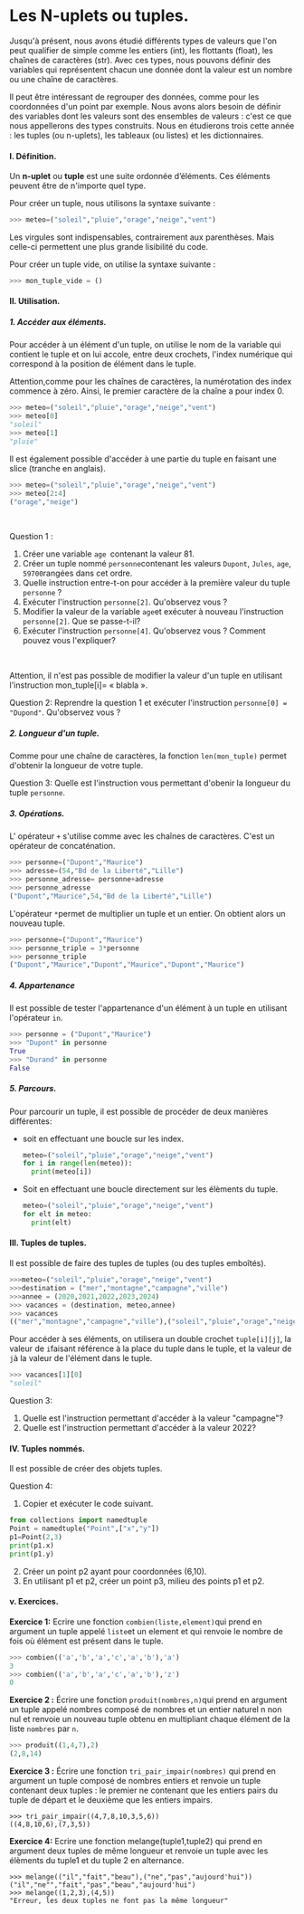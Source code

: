 # Les N-uplets ou tuples. 



Jusqu'à présent, nous avons étudié différents types de valeurs que l'on peut qualifier de simple comme les entiers (int), les flottants (float), les chaînes de caractères (str). Avec ces types, nous pouvons définir des variables qui représentent chacun une donnée dont la valeur est un nombre ou une chaîne de caractères. 

Il peut être intéressant de regrouper des données, comme pour les coordonnées d'un point par exemple. Nous avons alors besoin de définir des variables dont les valeurs sont des ensembles de valeurs : c'est ce que nous appellerons des types construits. Nous en étudierons trois cette année : les tuples (ou n-uplets), les tableaux (ou listes) et les dictionnaires. 

#### I. Définition.

Un **n-uplet** ou **tuple** est une suite ordonnée d’éléments. Ces éléments peuvent être de n'importe quel type. 

Pour créer un tuple, nous utilisons la syntaxe suivante :

```python
>>> meteo=("soleil","pluie","orage","neige","vent")

```



Les virgules sont indispensables, contrairement aux parenthèses. Mais celle-ci permettent une plus 	grande lisibilité du code. 

Pour créer un tuple vide, on utilise la syntaxe suivante :

```python
>>> mon_tuple_vide = ()
```



#### II. Utilisation.



##### 1. Accéder aux éléments.

Pour accéder à un élément d'un tuple, on utilise le nom de la variable qui contient le tuple et on lui accole, entre deux crochets, l'index numérique qui correspond à la position de élément dans le tuple. 

Attention,comme pour les chaînes de caractères, la numérotation des index commence à zéro. Ainsi, le premier caractère de la chaîne a pour index 0. 

```python
>>> meteo=("soleil","pluie","orage","neige","vent")
>>> meteo[0]
"soleil"
>>> meteo[1]
"pluie"
```

Il est également possible d'accéder à une partie du tuple en faisant une slice (tranche en anglais). 

```python
>>> meteo=("soleil","pluie","orage","neige","vent")
>>> meteo[2:4]
("orage","neige")
```

​		

Question 1 : 

1. Créer une variable `age `contenant la  valeur 81.
2. Créer un tuple nommé `personne`contenant les valeurs `Dupont`, `Jules`, `age`, `59700`rangées dans cet ordre.  				
3. Quelle instruction entre-t-on pour accéder à la première valeur du tuple `personne` ? 
4. Exécuter  l'instruction `personne[2]`. Qu'observez vous ?  				
5. Modifier la valeur de la variable `age`et exécuter  à nouveau l'instruction `personne[2]`. Que se passe-t-il? 
6. Exécuter l'instruction `personne[4]`. Qu'observez vous ? Comment pouvez vous l'expliquer? 		

​	

Attention, il n'est pas possible de modifier la valeur d'un tuple en utilisant l'instruction 				mon_tuple[i]= « blabla ». 

Question 2: Reprendre la question 1 et exécuter l'instruction `personne[0] = "Dupond"`. Qu'observez vous ? 

##### 2. Longueur d'un tuple.

Comme pour une chaîne de caractères, la fonction `len(mon_tuple)` permet d'obtenir la 				longueur de votre tuple. 

Question 3: Quelle est l'instruction vous permettant d'obenir la longueur du tuple `personne`. 



##### 3. Opérations.

L' opérateur `+`  s'utilise comme avec les chaînes de caractères. C'est un opérateur de concaténation. 

```python
>>> personne=("Dupont","Maurice")
>>> adresse=(54,"Bd de la Liberté","Lille")
>>> personne_adresse= personne+adresse
>>> personne_adresse
("Dupont","Maurice",54,"Bd de la Liberté","Lille")
```

L'opérateur `*`permet de multiplier un tuple et un entier. On obtient alors un nouveau tuple. 

```python
>>> personne=("Dupont","Maurice")
>>> personne_triple = 3*personne
>>> personne_triple
("Dupont","Maurice","Dupont","Maurice","Dupont","Maurice")
```

##### 4. Appartenance

Il est possible de tester l'appartenance d'un élément à un tuple en utilisant l'opérateur `in`. 

```python
>>> personne = ("Dupont","Maurice")
>>> "Dupont" in personne
True
>>> "Durand" in personne
False
```

##### 5. Parcours. 

Pour parcourir un tuple, il est possible de procéder de deux manières différentes:

- soit en effectuant une boucle sur les index. 

  ```python
  meteo=("soleil","pluie","orage","neige","vent")
  for i in range(len(meteo)):
  	print(meteo[i])
  ```

  

- Soit en effectuant une boucle directement sur les élèments du tuple. 

  ```python
  meteo=("soleil","pluie","orage","neige","vent")
  for elt in meteo:
  	print(elt)
  ```

  

#### III. Tuples de tuples. 

Il est possible de faire des tuples de tuples (ou des tuples emboîtés). 

```python
>>>meteo=("soleil","pluie","orage","neige","vent")
>>>destination = ("mer","montagne","campagne","ville")
>>>annee = (2020,2021,2022,2023,2024)
>>> vacances = (destination, meteo,annee)
>>> vacances
(("mer","montagne","campagne","ville"),("soleil","pluie","orage","neige","vent"),(2020,2021,2022,2023,2024))
```

Pour accéder à ses éléments, on utilisera un double crochet `tuple[i][j]`, la valeur de `i`faisant référence à la place du tuple dans le tuple, et la valeur de `j`à la valeur de l'élément dans le tuple. 

```python
>>> vacances[1][0]
"soleil"
```

Question 3:

1. Quelle est l'instruction permettant d'accéder à la valeur "campagne"? 
2. Quelle est l'instruction permettant d'accéder à la valeur 2022? 

#### IV. Tuples nommés. 

Il est possible de créer des objets tuples. 

Question 4: 

1. Copier et exécuter le code suivant. 

```python
from collections import namedtuple
Point = namedtuple("Point",["x","y"])
p1=Point(2,3)
print(p1.x)
print(p1.y)
```

2. Créer un point p2 ayant pour coordonnées (6,10). 
3. En utilisant p1 et p2, créer un point p3, milieu des points p1 et p2. 

#### v. Exercices. 

**Exercice 1:** Ecrire une fonction `combien(liste,element)`qui prend en argument un tuple appelé `liste`et un element et qui renvoie le nombre de fois où élément est présent dans le tuple. 

```python
>>> combien(('a','b','a','c','a','b'),'a')
3
>>> combien(('a','b','a','c','a','b'),'z')
0
```

**Exercice 2 :** Écrire une fonction `produit(nombres,n)`qui prend en argument un tuple appelé  nombres composé de nombres et un entier naturel  n non nul et renvoie un nouveau tuple obtenu en multipliant chaque élément de la liste `nombres` par `n`. 

```python
>>> produit((1,4,7),2)
(2,8,14)
```



**Exercice 3 :** Écrire une fonction `tri_pair_impair(nombres)` qui prend en argument un tuple composé de nombres entiers et renvoie un tuple contenant deux tuples : le premier ne contenant que les entiers pairs du tuple de départ et le deuxième que les entiers impairs.

```
>>> tri_pair_impair((4,7,8,10,3,5,6))
((4,8,10,6),(7,3,5))
```



**Exercice 4:** Ecrire une fonction melange(tuple1,tuple2) qui prend en argument deux tuples de même longueur et renvoie un tuple avec les élèments du tuple1 et du tuple 2 en alternance. 

```
>>> melange(("il","fait","beau"),("ne","pas","aujourd'hui"))
("il","ne"","fait","pas","beau","aujourd'hui")
>>> melange((1,2,3),(4,5))
"Erreur, les deux tuples ne font pas la même longueur"
```





